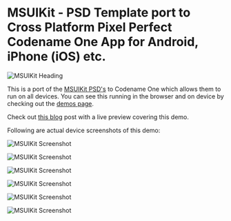 # MSUIKit - PSD Template port to Cross Platform Pixel Perfect Codename One App for Android, iPhone (iOS) etc.

![MSUIKit Heading](https://www.codenameone.com/img/blog/Mobile-Material-UI-Screens.png)

This is a port of the [MSUIKit PSD's](https://epic-pxls.s3.amazonaws.com/downloads/item/f193df5e-6130-4cf1-838e-097bcb0b42d6.zip) to Codename One which allows them to run on all devices. You can see this running in the browser and on device by checking out the [demos page](https://www.codenameone.com/demos-MSUIKit.html).

Check out [this blog](https://www.codenameone.com/blog/template-mobile-material-screens-ui-kit.html) post with a live preview covering this demo.

Following are actual device screenshots of this demo:

![MSUIKit Screenshot](https://www.codenameone.com/demos/MSUIKit/1.png)

![MSUIKit Screenshot](https://www.codenameone.com/demos/MSUIKit/2.png)

![MSUIKit Screenshot](https://www.codenameone.com/demos/MSUIKit/3.png)

![MSUIKit Screenshot](https://www.codenameone.com/demos/MSUIKit/4.png)

![MSUIKit Screenshot](https://www.codenameone.com/demos/MSUIKit/5.png)

![MSUIKit Screenshot](https://www.codenameone.com/demos/MSUIKit/6.png)
